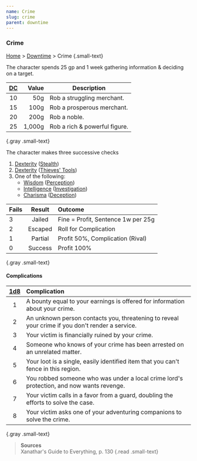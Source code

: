 ```yaml
---
name: Crime
slug: crime
parent: downtime
---
```

### Crime
[Home](dm-operations-center) > [Downtime](downtime) > Crime {.small-text}

The character spends 25 gp and 1 week gathering information & deciding on a target.

| [DC](difficulty-class) | Value | Description   |
| :--: | ------: | ----------------------------- |
|  10  |     50g | Rob a struggling merchant.    |
|  15  |    100g | Rob a prosperous merchant.    |
|  20  |    200g | Rob a noble.                  |
|  25  |  1,000g | Rob a rich & powerful figure. |
{.gray .small-text}

The character makes three successive checks 
1. [Dexterity](dexterity) ([Stealth](stealth))
2. [Dexterity](dexterity) ([Thieves' Tools](/item/thieves-tools))
3. One of the following:
    - [Wisdom](wisdom) ([Perception](perception))
    - [Intelligence](intelligence) ([Investigation](investigation))
    - [Charisma](charisma) ([Deception](deception))

| Fails   | Result   | Outcome                            |
| :------ | :------: | :--------------------------------- |
| 3       |  Jailed  | Fine = Profit, Sentence 1w per 25g |
| 2       | Escaped  | Roll for Complication              |
| 1       | Partial  | Profit 50%, Complication (Rival)   |
| 0       | Success  | Profit 100%                        |
{.gray .small-text}

#### Complications
|[1d8](/roll/1d8)| Complication                                                                         |
| :-: | :---------------------------------------------------------------------------------------------- |
|  1  | A bounty equal to your earnings is offered for information about your crime.                    |
|  2  | An unknown person contacts you, threatening to reveal your crime if you don't render a service. |
|  3  | Your victim is financially ruined by your crime.                                                |
|  4  | Someone who knows of your crime has been arrested on an unrelated matter.                       |
|  5  | Your loot is a single, easily identified item that you can't fence in this region.              |
|  6  | You robbed someone who was under a local crime lord's protection, and now wants revenge.        |
|  7  | Your victim calls in a favor from a guard, doubling the efforts to solve the case.              |
|  8  | Your victim asks one of your adventuring companions to solve the crime.                         |
{.gray .small-text}

> **Sources** <br/>
> Xanathar's Guide to Everything, p. 130
{.read .small-text}